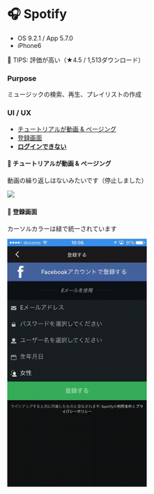 # :headphones: Spotify

* OS 9.2.1 / App 5.7.0
* iPhone6   

🎉 TIPS: 評価が高い（★4.5 / 1,513ダウンロード）

### Purpose
ミュージックの検索、再生、プレイリストの作成

### UI / UX  
* [チュートリアルが動画 & ページング](#spotify_tutorial)
* [登録画面](#spotify_register)
* [**ログインできない**](#spotify_login)

#### :triangular_flag_on_post: <a name="spotify_tutorial">チュートリアルが動画 & ページング</a>
動画の繰り返しはないみたいです（停止しました）   

<img src="https://github.com/mafmoff/100Apps/blob/master/Resources/Images/spotify_tutorial.gif" width="320px">

#### :triangular_flag_on_post: <a name="spotify_register">登録画面</a>
カーソルカラーは緑で統一されています   

<img src="https://github.com/mafmoff/100Apps/blob/master/Resources/Images/spotify_register.gif" width="320px">

